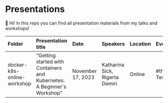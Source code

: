 # Presentations

👋 Hi! In this repo you can find all presentation materials from my talks and workshops! 

Folder | Presentation title | Date | Speakers | Location | Event | Related Links
|:-------------------------- | :-------------------------- | :-------------------------- |:-------------------------- |:-------------------------- |:--------------------------|:--------------------------|
docker-k8s-online-workshop| "Getting started with Containers and Kubernetes: A Beginner's Workshop" | November 17, 2023 | Katharina Sick, Rigerta Demiri | Online | #theNewITGirls Tech Track | https://www.meetup.com/thenewitgirls/events/295157809/
